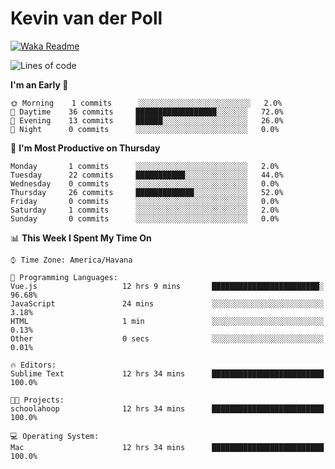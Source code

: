 # Kevin van der Poll

[![Waka Readme](https://github.com/kaypon/kaypon/actions/workflows/main.yml/badge.svg)](https://github.com/kaypon/kaypon/actions/workflows/main.yml)


<!--START_SECTION:waka-->
![Lines of code](https://img.shields.io/badge/From%20Hello%20World%20I%27ve%20Written-77909%20lines%20of%20code-blue)

**I'm an Early 🐤** 

```text
🌞 Morning    1 commits      ░░░░░░░░░░░░░░░░░░░░░░░░░   2.0% 
🌆 Daytime    36 commits     ██████████████████░░░░░░░   72.0% 
🌃 Evening    13 commits     ██████░░░░░░░░░░░░░░░░░░░   26.0% 
🌙 Night      0 commits      ░░░░░░░░░░░░░░░░░░░░░░░░░   0.0%

```
📅 **I'm Most Productive on Thursday** 

```text
Monday       1 commits      ░░░░░░░░░░░░░░░░░░░░░░░░░   2.0% 
Tuesday      22 commits     ███████████░░░░░░░░░░░░░░   44.0% 
Wednesday    0 commits      ░░░░░░░░░░░░░░░░░░░░░░░░░   0.0% 
Thursday     26 commits     █████████████░░░░░░░░░░░░   52.0% 
Friday       0 commits      ░░░░░░░░░░░░░░░░░░░░░░░░░   0.0% 
Saturday     1 commits      ░░░░░░░░░░░░░░░░░░░░░░░░░   2.0% 
Sunday       0 commits      ░░░░░░░░░░░░░░░░░░░░░░░░░   0.0%

```


📊 **This Week I Spent My Time On** 

```text
⌚︎ Time Zone: America/Havana

💬 Programming Languages: 
Vue.js                   12 hrs 9 mins       ████████████████████████░   96.68% 
JavaScript               24 mins             ░░░░░░░░░░░░░░░░░░░░░░░░░   3.18% 
HTML                     1 min               ░░░░░░░░░░░░░░░░░░░░░░░░░   0.13% 
Other                    0 secs              ░░░░░░░░░░░░░░░░░░░░░░░░░   0.01%

🔥 Editors: 
Sublime Text             12 hrs 34 mins      █████████████████████████   100.0%

🐱‍💻 Projects: 
schoolahoop              12 hrs 34 mins      █████████████████████████   100.0%

💻 Operating System: 
Mac                      12 hrs 34 mins      █████████████████████████   100.0%

```


<!--END_SECTION:waka-->
